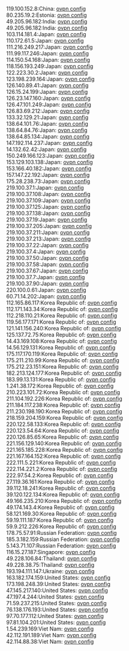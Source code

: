 119.100.152.8:China: [ovpn config](vpn/119_100_152_8.ovpn)  
80.235.19.2:Estonia: [ovpn config](vpn/80_235_19_2.ovpn)  
49.205.96.182:India: [ovpn config](vpn/49_205_96_182.ovpn)  
49.205.96.182:India: [ovpn config](vpn/49_205_96_182.ovpn)  
103.114.181.4:Japan: [ovpn config](vpn/103_114_181_4.ovpn)  
110.172.61.5:Japan: [ovpn config](vpn/110_172_61_5.ovpn)  
111.216.249.217:Japan: [ovpn config](vpn/111_216_249_217.ovpn)  
111.99.117.246:Japan: [ovpn config](vpn/111_99_117_246.ovpn)  
114.150.54.168:Japan: [ovpn config](vpn/114_150_54_168.ovpn)  
118.156.193.249:Japan: [ovpn config](vpn/118_156_193_249.ovpn)  
122.223.30.2:Japan: [ovpn config](vpn/122_223_30_2.ovpn)  
123.198.239.164:Japan: [ovpn config](vpn/123_198_239_164.ovpn)  
126.140.89.41:Japan: [ovpn config](vpn/126_140_89_41.ovpn)  
126.15.24.199:Japan: [ovpn config](vpn/126_15_24_199.ovpn)  
126.23.147.160:Japan: [ovpn config](vpn/126_23_147_160.ovpn)  
126.47.101.249:Japan: [ovpn config](vpn/126_47_101_249.ovpn)  
126.83.69.212:Japan: [ovpn config](vpn/126_83_69_212.ovpn)  
133.32.129.21:Japan: [ovpn config](vpn/133_32_129_21.ovpn)  
138.64.101.76:Japan: [ovpn config](vpn/138_64_101_76.ovpn)  
138.64.84.76:Japan: [ovpn config](vpn/138_64_84_76.ovpn)  
138.64.85.134:Japan: [ovpn config](vpn/138_64_85_134.ovpn)  
147.192.114.237:Japan: [ovpn config](vpn/147_192_114_237.ovpn)  
14.132.62.42:Japan: [ovpn config](vpn/14_132_62_42.ovpn)  
150.249.166.123:Japan: [ovpn config](vpn/150_249_166_123.ovpn)  
153.129.103.138:Japan: [ovpn config](vpn/153_129_103_138.ovpn)  
153.166.40.182:Japan: [ovpn config](vpn/153_166_40_182.ovpn)  
157.147.22.192:Japan: [ovpn config](vpn/157_147_22_192.ovpn)  
175.28.238.73:Japan: [ovpn config](vpn/175_28_238_73.ovpn)  
219.100.37.1:Japan: [ovpn config](vpn/219_100_37_1.ovpn)  
219.100.37.108:Japan: [ovpn config](vpn/219_100_37_108.ovpn)  
219.100.37.109:Japan: [ovpn config](vpn/219_100_37_109.ovpn)  
219.100.37.125:Japan: [ovpn config](vpn/219_100_37_125.ovpn)  
219.100.37.138:Japan: [ovpn config](vpn/219_100_37_138.ovpn)  
219.100.37.19:Japan: [ovpn config](vpn/219_100_37_19.ovpn)  
219.100.37.205:Japan: [ovpn config](vpn/219_100_37_205.ovpn)  
219.100.37.211:Japan: [ovpn config](vpn/219_100_37_211.ovpn)  
219.100.37.213:Japan: [ovpn config](vpn/219_100_37_213.ovpn)  
219.100.37.22:Japan: [ovpn config](vpn/219_100_37_22.ovpn)  
219.100.37.4:Japan: [ovpn config](vpn/219_100_37_4.ovpn)  
219.100.37.50:Japan: [ovpn config](vpn/219_100_37_50.ovpn)  
219.100.37.58:Japan: [ovpn config](vpn/219_100_37_58.ovpn)  
219.100.37.67:Japan: [ovpn config](vpn/219_100_37_67.ovpn)  
219.100.37.7:Japan: [ovpn config](vpn/219_100_37_7.ovpn)  
219.100.37.90:Japan: [ovpn config](vpn/219_100_37_90.ovpn)  
220.100.0.61:Japan: [ovpn config](vpn/220_100_0_61.ovpn)  
60.71.14.202:Japan: [ovpn config](vpn/60_71_14_202.ovpn)  
112.165.86.117:Korea Republic of: [ovpn config](vpn/112_165_86_117.ovpn)  
112.171.143.34:Korea Republic of: [ovpn config](vpn/112_171_143_34.ovpn)  
112.218.110.21:Korea Republic of: [ovpn config](vpn/112_218_110_21.ovpn)  
119.56.177.171:Korea Republic of: [ovpn config](vpn/119_56_177_171.ovpn)  
121.141.156.240:Korea Republic of: [ovpn config](vpn/121_141_156_240.ovpn)  
125.137.72.75:Korea Republic of: [ovpn config](vpn/125_137_72_75.ovpn)  
14.43.169.108:Korea Republic of: [ovpn config](vpn/14_43_169_108.ovpn)  
14.56.129.131:Korea Republic of: [ovpn config](vpn/14_56_129_131.ovpn)  
175.117.170.119:Korea Republic of: [ovpn config](vpn/175_117_170_119.ovpn)  
175.211.210.99:Korea Republic of: [ovpn config](vpn/175_211_210_99.ovpn)  
175.212.23.151:Korea Republic of: [ovpn config](vpn/175_212_23_151.ovpn)  
182.213.124.177:Korea Republic of: [ovpn config](vpn/182_213_124_177.ovpn)  
183.99.13.131:Korea Republic of: [ovpn config](vpn/183_99_13_131.ovpn)  
1.241.38.172:Korea Republic of: [ovpn config](vpn/1_241_38_172.ovpn)  
210.223.101.72:Korea Republic of: [ovpn config](vpn/210_223_101_72.ovpn)  
211.104.192.226:Korea Republic of: [ovpn config](vpn/211_104_192_226.ovpn)  
211.184.117.238:Korea Republic of: [ovpn config](vpn/211_184_117_238.ovpn)  
211.230.198.190:Korea Republic of: [ovpn config](vpn/211_230_198_190.ovpn)  
218.159.204.159:Korea Republic of: [ovpn config](vpn/218_159_204_159.ovpn)  
220.122.58.133:Korea Republic of: [ovpn config](vpn/220_122_58_133.ovpn)  
220.123.54.64:Korea Republic of: [ovpn config](vpn/220_123_54_64.ovpn)  
220.126.85.65:Korea Republic of: [ovpn config](vpn/220_126_85_65.ovpn)  
221.156.129.140:Korea Republic of: [ovpn config](vpn/221_156_129_140.ovpn)  
221.165.185.228:Korea Republic of: [ovpn config](vpn/221_165_185_228.ovpn)  
221.167.164.152:Korea Republic of: [ovpn config](vpn/221_167_164_152.ovpn)  
222.111.5.221:Korea Republic of: [ovpn config](vpn/222_111_5_221.ovpn)  
222.114.221.2:Korea Republic of: [ovpn config](vpn/222_114_221_2.ovpn)  
222.97.54.2:Korea Republic of: [ovpn config](vpn/222_97_54_2.ovpn)  
27.119.36.161:Korea Republic of: [ovpn config](vpn/27_119_36_161.ovpn)  
39.112.18.241:Korea Republic of: [ovpn config](vpn/39_112_18_241.ovpn)  
39.120.122.134:Korea Republic of: [ovpn config](vpn/39_120_122_134.ovpn)  
49.166.235.210:Korea Republic of: [ovpn config](vpn/49_166_235_210.ovpn)  
49.174.143.4:Korea Republic of: [ovpn config](vpn/49_174_143_4.ovpn)  
58.121.169.30:Korea Republic of: [ovpn config](vpn/58_121_169_30.ovpn)  
59.19.111.187:Korea Republic of: [ovpn config](vpn/59_19_111_187.ovpn)  
59.9.212.226:Korea Republic of: [ovpn config](vpn/59_9_212_226.ovpn)  
178.75.57.91:Russian Federation: [ovpn config](vpn/178_75_57_91.ovpn)  
185.3.182.159:Russian Federation: [ovpn config](vpn/185_3_182_159.ovpn)  
5.143.71.107:Russian Federation: [ovpn config](vpn/5_143_71_107.ovpn)  
116.15.27.187:Singapore: [ovpn config](vpn/116_15_27_187.ovpn)  
49.228.106.84:Thailand: [ovpn config](vpn/49_228_106_84.ovpn)  
49.228.38.75:Thailand: [ovpn config](vpn/49_228_38_75.ovpn)  
193.194.111.147:Ukraine: [ovpn config](vpn/193_194_111_147.ovpn)  
163.182.174.159:United States: [ovpn config](vpn/163_182_174_159.ovpn)  
173.198.248.39:United States: [ovpn config](vpn/173_198_248_39.ovpn)  
47.145.217.140:United States: [ovpn config](vpn/47_145_217_140.ovpn)  
47.197.4.244:United States: [ovpn config](vpn/47_197_4_244.ovpn)  
71.59.237.215:United States: [ovpn config](vpn/71_59_237_215.ovpn)  
76.138.176.193:United States: [ovpn config](vpn/76_138_176_193.ovpn)  
97.70.177.112:United States: [ovpn config](vpn/97_70_177_112.ovpn)  
97.81.104.201:United States: [ovpn config](vpn/97_81_104_201.ovpn)  
1.54.239.169:Viet Nam: [ovpn config](vpn/1_54_239_169.ovpn)  
42.112.191.189:Viet Nam: [ovpn config](vpn/42_112_191_189.ovpn)  
42.114.88.38:Viet Nam: [ovpn config](vpn/42_114_88_38.ovpn)  
